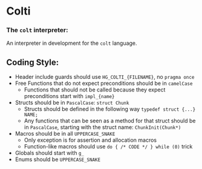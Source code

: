 # Colti
### The `colt` interpreter:
An interpreter in development for the `colt` language.

## Coding Style:
- Header include guards should use `HG_COLTI_{FILENAME}`, no `pragma once`
- Free Functions that do not expect preconditions should be in `camelCase`
  - Functions that should not be called because they expect preconditions start with `impl_{name}`
- Structs should be in `PascalCase`: `struct Chunk`
  - Structs should be defined in the following way `typedef struct {...} NAME;`
  - Any functions that can be seen as a method for that struct should be in `PascalCase`, starting with the struct name: `ChunkInit(Chunk*)`
- Macros should be in all `UPPERCASE_SNAKE`
  - Only exception is for assertion and allocation macros
  - Function-like macros should use `do { /* CODE */ } while (0)` trick
- Globals should start with `g_`
- Enums should be `UPPERCASE_SNAKE`